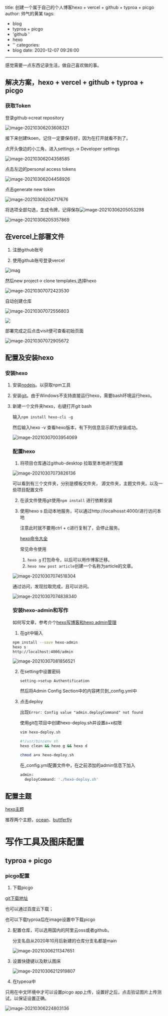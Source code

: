 title: 创建一个属于自己的个人博客hexo + vercel + github + typroa + picgo
author: 帅气的黄某
tags:
  - blog
  - typroa + picgo
  - 'github '
  - hexo
  - ''
categories:
  - blog
date: 2020-12-07 09:26:00
---
感觉需要一点东西记录生活，做自己喜欢做的事。
## 解决方案，hexo + vercel + github + typroa + picgo

### 获取Token

登录github->creat repository

![image-20210306203608321](https://raw.githubusercontent.com/huang-github996/picture-blog/main/blog/image-20210306203608321.png)

接下来创建tkoen，记住一定要保存好，因为在打开就看不到了。

点开头像边的小三角，进入settings -> Developer settings

![image-20210306204358585](https://raw.githubusercontent.com/huang-github996/picture-blog/main/blog/image-20210306204358585.png)

点击左边的personal access tokens

![image-20210306204458926](https://raw.githubusercontent.com/huang-github996/picture-blog/main/blog/image-20210306204458926.png)

点击generate new token

![image-20210306204717676](https://raw.githubusercontent.com/huang-github996/picture-blog/main/blog/image-20210306204717676.png)

将选项全部勾选，生成令牌，记得保存![image-20210306205053298](https://raw.githubusercontent.com/huang-github996/picture-blog/main/blog/image-20210306205053298.png)

![image-20210306205357869](https://raw.githubusercontent.com/huang-github996/picture-blog/main/blog/image-20210306205357869.png)

## 在vercel上部署文件

1. 注册github账号

2. 使用github账号登录vercel

![imag](https://raw.githubusercontent.com/huang-github996/picture-blog/main/blog/image-20210306201019455.png)

然后new project-> clone templates,选择hexo

![image-20210307072423530](https://raw.githubusercontent.com/huang-github996/picture-blog/main/blog/image-20210307072423530.png)

自动创建仓库

![image-20210307072556803](https://raw.githubusercontent.com/huang-github996/picture-blog/main/blog/image-20210307072556803.png)

![](https://raw.githubusercontent.com/huang-github996/picture-blog/main/blog/image-20210307072748488.png)

部署完成之后点击visit便可查看初始页面

![image-20210307072905672](https://raw.githubusercontent.com/huang-github996/picture-blog/main/blog/image-20210307072905672.png)

##  配置及安装hexo

### 安装hexo

1. 安装[nodejs](https://nodejs.org/en/)。以获取npm工具

2. 安装[git](https://git-scm.com/download/win)。由于Windows不支持直接运行hexo，需要bash环境运行hexo。

3. 新建一个文件夹hexo，右键打开git bash

   输入`npm install hexo-cli -g` 

   然后输入hexo -v 查看hexo版本，有下列信息显示即为安装成功。

   ![image-20210307003954069](https://raw.githubusercontent.com/huang-github996/picture-blog/main/blog/image-20210307003954069.png)

   ### 配置hexo

   1. 将项目仓库通过github-desktop 拉取至本地进行配置

   ![image-20210307073826136](https://raw.githubusercontent.com/huang-github996/picture-blog/main/blog/image-20210307073826136.png)

   可以看到有三个文件夹，分别是模板文件夹， 源文件夹，主题文件夹。以及一些项目配置文件

   2. 在该文件使用git使用`npm install` 进行依赖安装

   3. 使用hexo s 启动本地服务，可以通过http://localhosst:4000/进行访问本地

      注意此时就不要用ctrl + c进行复制了，会停止服务。

      [hexo命令大全](https://hexo.io/zh-cn/docs/commands.html)

      常见命令使用

      1. `hexo g` 打包命令，以后可以用作博客迁移。
      2. `hexo new post article`创建一个名称为article的文章。

      

   ![image-20210307074518304](https://raw.githubusercontent.com/huang-github996/picture-blog/main/blog/image-20210307074518304.png)

   通过访问，发现拉取完成，且可以访问。

   ![image-20210307074838340](https://raw.githubusercontent.com/huang-github996/picture-blog/main/blog/image-20210307074838340.png)

   ### 安装hexo-admin和写作

   如何写文章，参考介个[hexo写博客和hexo admin管理](https://blog.csdn.net/qq_43645530/article/details/104137915)

   1. 在git中输入

   ```bash
   npm install --save hexo-admin
   hexo s
   http://localhost:4000/admin
   
   ```

   ![image-20210307081856521](https://raw.githubusercontent.com/huang-github996/picture-blog/main/blog/image-20210307081856521.png)

   2. 在setting中设置密码

      `setting->setup Authentification `

      然后将Admin Config Section中的内容拷贝到_config.yml中

   3. 点击deploy

      出现`Error: Config value "admin.deployCommand" not found`

      使用git在项目中创建hexo-deploy.sh并设置a+x权限

      ``` bash
      vim hexo-deploy.sh
      
      #!/usr/bin/env sh
      hexo clean && hexo g && hexo d
      
      chmod a+x hexo-deploy.sh
      ```

      在_config.yml配置文件中，在之前添加的admin信息下加入

      ``` bash
      admin:
        deployCommand: './hexo-deploy.sh'
      ```

  

## 配置主题

[hexo主题](https://hexo.io/themes/)

推荐两个主题，[ocean](https://zhwangart.com/2018/11/30/Ocean/)、[buttferfly](https://butterfly.js.org/posts/21cfbf15/#%E5%8D%87%E7%B4%9A%E5%BB%BA%E8%AD%B0)    

      

   

# 写作工具及图床配置

## typroa + picgo

### picgo配置

1. 下载picgo

[git下载地址](https://codechina.csdn.net/mirrors/molunerfinn/picgo?utm_source=csdn_github_accelerator)

也可以通过百度云下载；

也可以下载typroa后在image设置中下载picgo

2. 配置仓库，可以选用国内的阿里云oss或者github。

   分支名自从2020年10月后新建的仓库分支名都是main

   ![image-20210306211347651](https://raw.githubusercontent.com/huang-github996/picture-blog/main/blog/image-20210306211347651.png)

3. 设置快捷键以及默认图床

   ![image-20210306212919807](https://raw.githubusercontent.com/huang-github996/picture-blog/main/blog/image-20210306212919807.png)

4. 在typeoa中

只用在中文环境中才可以设置picgo app上传，设置好之后，点击验证图片上传测试，以保证设置正确。

![image-20210306224803136](https://raw.githubusercontent.com/huang-github996/picture-blog/main/blog/image-20210306224803136.png)